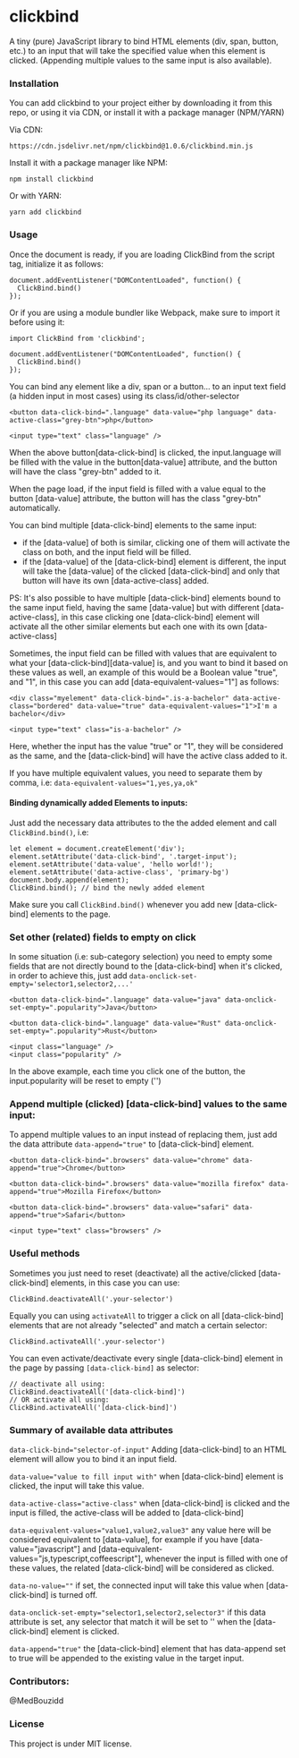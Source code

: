 # clickbind

A tiny (pure) JavaScript library to bind HTML elements (div, span, button, etc.) to an input that will take the specified value when this element is clicked. (Appending multiple values to the same input is also available).

### Installation

You can add clickbind to your project either by downloading it from this repo, or using it via CDN, or install it with a package manager (NPM/YARN)

Via CDN:

```
https://cdn.jsdelivr.net/npm/clickbind@1.0.6/clickbind.min.js
```

Install it with a package manager like NPM:

```
npm install clickbind
```

Or with YARN:

```
yarn add clickbind
```

### Usage

Once the document is ready, if you are loading ClickBind from the script tag, initialize it as follows:

```
document.addEventListener("DOMContentLoaded", function() {
  ClickBind.bind()
});
```

Or if you are using a module bundler like Webpack, make sure to import it before using it:

```
import ClickBind from 'clickbind';

document.addEventListener("DOMContentLoaded", function() {
  ClickBind.bind()
});
```

You can bind any element like a div, span or a button... to an input text field (a hidden input in most cases) using its class/id/other-selector

```
<button data-click-bind=".language" data-value="php language" data-active-class="grey-btn">php</button>

<input type="text" class="language" />

```

When the above button[data-click-bind] is clicked, the input.language will be filled with the value in the button[data-value] attribute, and the button will have the class "grey-btn" added to it.

When the page load, if the input field is filled with a value equal to the button [data-value] attribute, the button will has the class "grey-btn" automatically.

You can bind multiple [data-click-bind] elements to the same input:

- if the [data-value] of both is similar, clicking one of them will activate the class on both, and the input field will be filled.
- if the [data-value] of the [data-click-bind] element is different, the input will take the [data-value] of the clicked [data-click-bind] and only that button will have its own [data-active-class] added.

PS: It's also possible to have multiple [data-click-bind] elements bound to the same input field, having the same [data-value] but with different [data-active-class], in this case clicking one [data-click-bind] element will activate all the other similar elements but each one with its own [data-active-class]

Sometimes, the input field can be filled with values that are equivalent to what your [data-click-bind][data-value] is, and you want to bind it based on these values as well, an example of this would be a Boolean value "true", and "1", in this case you can add [data-equivalent-values="1"] as follows:

```
<div class="myelement" data-click-bind=".is-a-bachelor" data-active-class="bordered" data-value="true" data-equivalent-values="1">I'm a bachelor</div>

<input type="text" class="is-a-bachelor" />
```

Here, whether the input has the value "true" or "1", they will be considered as the same, and the [data-click-bind] will have the active class added to it.

If you have multiple equivalent values, you need to separate them by comma, i.e: `data-equivalent-values="1,yes,ya,ok"`

#### Binding dynamically added Elements to inputs:

Just add the necessary data attributes to the the added element and call `ClickBind.bind()`, i.e:

```
let element = document.createElement('div');
element.setAttribute('data-click-bind', '.target-input');
element.setAttribute('data-value', 'hello world!');
element.setAttribute('data-active-class', 'primary-bg')
document.body.append(element);
ClickBind.bind(); // bind the newly added element
```

Make sure you call `ClickBind.bind()` whenever you add new [data-click-bind] elements to the page.

### Set other (related) fields to empty on click

In some situation (i.e: sub-category selection) you need to empty some fields that are not directly bound to the [data-click-bind] when it's clicked, in order to achieve this, just add `data-onclick-set-empty='selector1,selector2,...'`

```
<button data-click-bind=".language" data-value="java" data-onclick-set-empty=".popularity">Java</button>

<button data-click-bind=".language" data-value="Rust" data-onclick-set-empty=".popularity">Rust</button>

<input class="language" />
<input class="popularity" />
```

In the above example, each time you click one of the button, the input.popularity will be reset to empty ('')

### Append multiple (clicked) [data-click-bind] values to the same input:

To append multiple values to an input instead of replacing them, just add the data attribute `data-append="true"` to [data-click-bind] element.

```
<button data-click-bind=".browsers" data-value="chrome" data-append="true">Chrome</button>

<button data-click-bind=".browsers" data-value="mozilla firefox" data-append="true">Mozilla Firefox</button>

<button data-click-bind=".browsers" data-value="safari" data-append="true">Safari</button>

<input type="text" class="browsers" />
```

### Useful methods

Sometimes you just need to reset (deactivate) all the active/clicked [data-click-bind] elements, in this case you can use:

```
ClickBind.deactivateAll('.your-selector')
```

Equally you can using `activateAll` to trigger a click on all [data-click-bind] elements that are not already "selected" and match a certain selector:

```
ClickBind.activateAll('.your-selector')
```

You can even activate/deactivate every single [data-click-bind] element in the page by passing `[data-click-bind]` as selector:

```
// deactivate all using:
ClickBind.deactivateAll('[data-click-bind]')
// OR activate all using:
ClickBind.activateAll('[data-click-bind]')
```

### Summary of available data attributes

`data-click-bind="selector-of-input"` Adding [data-click-bind] to an HTML element will allow you to bind it an input field.

`data-value="value to fill input with"` when [data-click-bind] element is clicked, the input will take this value.

`data-active-class="active-class"` when [data-click-bind] is clicked and the input is filled, the active-class will be added to [data-click-bind]

`data-equivalent-values="value1,value2,value3"` any value here will be considered equivalent to [data-value], for example if you have [data-value="javascript"] and [data-equivalent-values="js,typescript,coffeescript"], whenever the input is filled with one of these values, the related [data-click-bind] will be considered as clicked.

`data-no-value=""` if set, the connected input will take this value
when [data-click-bind] is turned off.

`data-onclick-set-empty="selector1,selector2,selector3"` if this data attribute is set, any selector that match it will be set to '' when the [data-click-bind] element is clicked.

`data-append="true"` the [data-click-bind] element that has data-append set to true will be appended to the existing value in the target input.

### Contributors:

@MedBouzidd

### License

This project is under MIT license.
